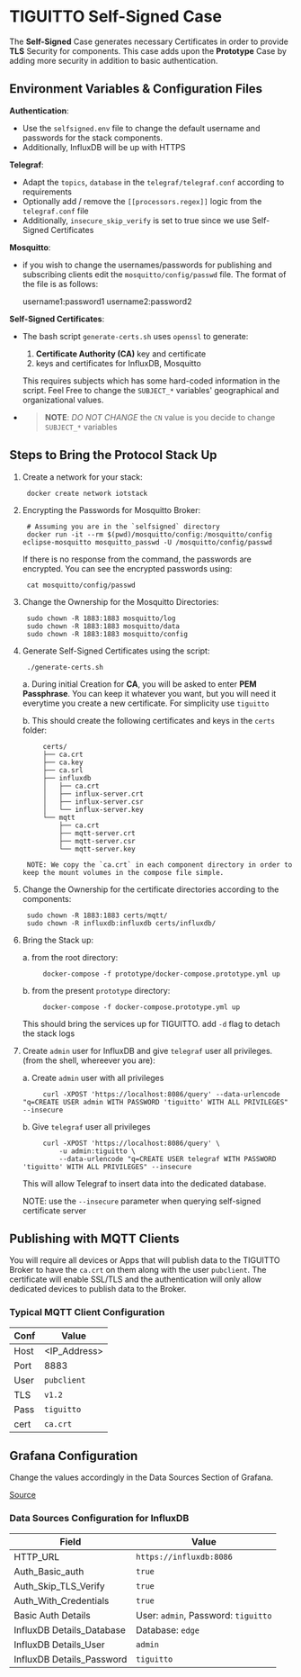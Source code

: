 # TIGUITTO Self-Signed Case

The __Self-Signed__ Case generates necessary Certificates in order to provide __TLS__ Security for components. This case
adds upon the __Prototype__ Case by adding more security in addition to basic authentication.

## Environment Variables & Configuration Files

__Authentication__:

- Use the `selfsigned.env` file to change the default username and passwords for the stack components.
- Additionally, InfluxDB will be up with HTTPS

__Telegraf__:

- Adapt the `topics`, `database` in the `telegraf/telegraf.conf` according to requirements
- Optionally add / remove the `[[processors.regex]]` logic from the `telegraf.conf` file
- Additionally, `insecure_skip_verify` is set to true since we use Self-Signed Certificates

__Mosquitto__:

- if you wish to change the usernames/passwords for publishing and subscribing clients edit the `mosquitto/config/passwd` file. The
format of the file is as follows:

    username1:password1
    username2:password2

__Self-Signed Certificates__:

- The bash script `generate-certs.sh` uses `openssl` to generate:
    1. __Certificate Authority (CA)__ key and certificate
    2. keys and certificates for InfluxDB, Mosquitto

    This requires subjects which has some hard-coded information in the script. Feel Free to change the `SUBJECT_*` variables' geographical and organizational values.

- > __NOTE__: _DO NOT CHANGE_ the `CN` value is you decide to change `SUBJECT_*` variables

## Steps to Bring the Protocol Stack Up

1. Create a network for your stack:

        docker create network iotstack

2. Encrypting the Passwords for Mosquitto Broker:

        # Assuming you are in the `selfsigned` directory
        docker run -it --rm $(pwd)/mosquitto/config:/mosquitto/config eclipse-mosquitto mosquitto_passwd -U /mosquitto/config/passwd

    If there is no response from the command, the passwords are encrypted. You can see the encrypted passwords using:

        cat mosquitto/config/passwd

3. Change the Ownership for the Mosquitto Directories:

        sudo chown -R 1883:1883 mosquitto/log
        sudo chown -R 1883:1883 mosquitto/data
        sudo chown -R 1883:1883 mosquitto/config

4. Generate Self-Signed Certificates using the script:

        ./generate-certs.sh
    
    a. During initial Creation for __CA__, you will be asked to enter __PEM Passphrase__. You can keep it whatever you want, but you will need it everytime you create a new certificate. For simplicity use `tiguitto`

    b. This should create the following certificates and keys in the `certs` folder:

            certs/
            ├── ca.crt
            ├── ca.key
            ├── ca.srl
            ├── influxdb
            │   ├── ca.crt
            │   ├── influx-server.crt
            │   ├── influx-server.csr
            │   └── influx-server.key
            └── mqtt
                ├── ca.crt
                ├── mqtt-server.crt
                ├── mqtt-server.csr
                └── mqtt-server.key

        NOTE: We copy the `ca.crt` in each component directory in order to keep the mount volumes in the compose file simple.

5. Change the Ownership for the certificate directories according to the components:

        sudo chown -R 1883:1883 certs/mqtt/
        sudo chown -R influxdb:influxdb certs/influxdb/

6. Bring the Stack up:

    a. from the root directory:

            docker-compose -f prototype/docker-compose.prototype.yml up

    b. from the present `prototype` directory:

            docker-compose -f docker-compose.prototype.yml up
    
    This should bring the services up for TIGUITTO. add `-d` flag to detach the stack logs

7. Create `admin` user for InfluxDB and give `telegraf` user all privileges. (from the shell, whereever you are):

    a. Create `admin` user with all privileges

            curl -XPOST 'https://localhost:8086/query' --data-urlencode "q=CREATE USER admin WITH PASSWORD 'tiguitto' WITH ALL PRIVILEGES" --insecure

    b. Give `telegraf` user all privileges

            curl -XPOST 'https://localhost:8086/query' \
                -u admin:tiguitto \
                --data-urlencode "q=CREATE USER telegraf WITH PASSWORD 'tiguitto' WITH ALL PRIVILEGES" --insecure

    This will allow Telegraf to insert data into the dedicated database.
    
    NOTE: use the `--insecure` parameter when querying self-signed certificate server

## Publishing with MQTT Clients

You will require all devices or Apps that will publish data to the TIGUITTO Broker to have the `ca.crt` on them along with the user `pubclient`. The certificate will enable SSL/TLS and the authentication will only allow dedicated devices to publish data to the Broker.

### Typical MQTT Client Configuration

| Conf | Value        |
|------|--------------|
| Host | <IP_Address> |
| Port | 8883         |
| User | `pubclient`  |
| TLS  | `v1.2`       |
| Pass | `tiguitto`   |
| cert | `ca.crt`     |


## Grafana Configuration
Change the values accordingly in the Data Sources Section of Grafana.

[Source](https://devconnected.com/how-to-setup-telegraf-influxdb-and-grafana-on-linux/)

### Data Sources Configuration for InfluxDB
    
|  Field   |       Value                |
|----------|----------------------------| 
| HTTP_URL |    `https://influxdb:8086` |
| Auth_Basic_auth | `true`              |
| Auth_Skip_TLS_Verify | `true`         |
| Auth_With_Credentials | `true`        |
| Basic Auth Details | User: `admin`, Password: `tiguitto`|
| InfluxDB Details_Database | Database: `edge`  |
| InfluxDB Details_User | `admin` |
| InfluxDB Details_Password | `tiguitto` |
